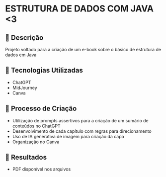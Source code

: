 # ESTRUTURA DE DADOS COM JAVA <3

## 📒 Descrição
Projeto voltado para a criação de um e-book sobre o básico de estrutura de dados em Java

## 🤖 Tecnologias Utilizadas
- ChatGPT
- MidJourney
- Canva

## 🧐 Processo de Criação
- Utilização de prompts assertivos para a criação de um sumário de conteúdos no ChatGPT
- Desenvolvimento de cada capítulo com regras para direcionamento
- Uso de IA generativa de imagem para criação da capa
- Organização no Canva

## 🚀 Resultados
- PDF disponível nos arquivos
